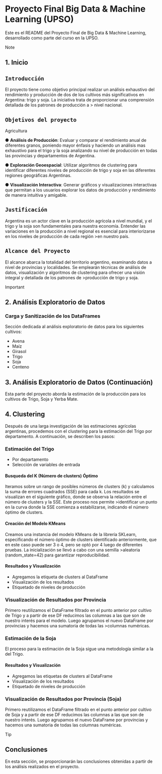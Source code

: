 # Proyecto Final Big Data & Machine Learning (UPSO)

Este es el README del Proyecto Final de Big Data & Machine Learning, desarrollado como parte del curso en la UPSO.

> [!NOTE]
>
> ## 1. Inicio
> ## `Introducción`
> El proyecto tiene como objetivo principal realizar un análisis exhaustivo del rendimiento y producción de dos de los cultivos más significativos en Argentina: trigo y soja. La iniciativa trata de proporcionar una comprensión detallada de los patrones de producción a > nivel nacional.
>
>## `Objetivos del proyecto`
>
>Agricultura
>
>● **Análisis de Producción**: Evaluar y comparar el rendimiento anual de diferentes granos, poniendo mayor énfasis y haciendo un análisis mas exhaustivo para el trigo y la soja analizando su nivel de producción en todas las provincias y departamentos de Argentina.
>
>● **Exploración Geoespacial**: Utilizar algoritmos de clustering para identificar diferentes niveles de producción de trigo y soja en las diferentes regiones geográficas Argentinas.
>
>● **Visualización Interactiva**: Generar gráficos y visualizaciones interactivas que permitan a los usuarios explorar los datos de producción y rendimiento de manera intuitiva y amigable.
>
>
>## `Justificación`
>Argentina es un actor clave en la producción agrícola a nivel mundial, y el trigo y la soja son fundamentales para nuestra economía. Entender las variaciones en la producción a nivel regional es esencial para interiorizarse en los niveles de producción de cada región >en nuestro país.
>
>
>## `Alcance del Proyecto`
>El alcance abarca la totalidad del territorio argentino, examinando datos a nivel de provincias y localidades. Se emplearán técnicas de análisis de datos, visualización y algoritmos de clustering para ofrecer una visión integral y detallada de los patrones de >producción de trigo y soja.

> [!IMPORTANT]
>## 2. Análisis Exploratorio de Datos
>
>### Carga y Sanitización de los DataFrames
>
>Sección dedicada al análisis exploratorio de datos para los siguientes cultivos:
>- Avena
>- Maíz
>- Girasol
>- Trigo
>- Soja
>- Centeno
>
>## 3. Análisis Exploratorio de Datos (Continuación)
>
>Esta parte del proyecto aborda la estimación de la producción para los cultivos de Trigo, Soja y Yerba Mate.
>
>## 4. Clustering
>
>Después de una larga investigación de las estimaciones agrícolas argentinas, procedemos con el clustering para la estimación del Trigo por departamento. A continuación, se describen los pasos:
>
>### Estimación del Trigo
>
>- Por departamento
>- Selección de variables de entrada
>
>#### Busqueda del K (Número de clusters) Óptimo
>
>Iteramos sobre un rango de posibles números de clusters (k) y calculamos la suma de errores cuadrados (SSE) para cada k. Los resultados se visualizan en el siguiente gráfico, donde se observa la relación entre el número de clusters y la SSE. Este proceso nos permite >identificar un punto en la curva donde la SSE comienza a estabilizarse, indicando el número óptimo de clusters.
>
>#### Creación del Modelo KMeans
>
>Creamos una instancia del modelo KMeans de la librería SKLearn, especificando el número óptimo de clusters identificado anteriormente, que en este caso puede ser 3 o 4, pero se optó por 4 luego de diferentes pruebas. La inicialización se llevó a cabo con una semilla >aleatoria (random_state=42) para garantizar reproducibilidad.
>
>#### Resultados y Visualización
>
>- Agregamos la etiqueta de clusters al DataFrame
>- Visualización de los resultados
>- Etiquetado de niveles de producción
>
>### Visualización de Resultados por Provincia
>
>Primero reutilizamos el DataFrame filtrado en el punto anterior por cultivo de Trigo y a partir de ese DF reducimos las columnas a las que son de nuestro interés para el modelo. Luego agrupamos el nuevo DataFrame por provincias y hacemos una sumatoria de todas las >columnas numéricas.
>
>### Estimación de la Soja
>
>El proceso para la estimación de la Soja sigue una metodología similar a la del Trigo.
>
>#### Resultados y Visualización
>
>- Agregamos las etiquetas de clusters al DataFrame
>- Visualización de los resultados
>- Etiquetado de niveles de producción
>
>### Visualización de Resultados por Provincia (Soja)
>
>Primero reutilizamos el DataFrame filtrado en el punto anterior por cultivo de Soja y a partir de ese DF reducimos las columnas a las que son de nuestro interés. Luego agrupamos el nuevo DataFrame por provincias y hacemos una sumatoria de todas las columnas numéricas.

> [!TIP]
>## Conclusiones
>
>En esta sección, se proporcionarán las conclusiones obtenidas a partir de los análisis realizados en el proyecto.

